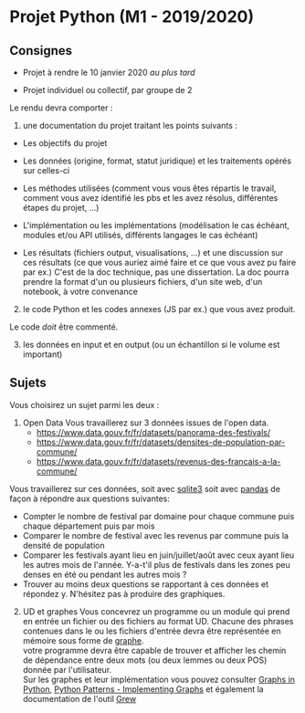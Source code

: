 # Projet Python (M1 - 2019/2020)

## Consignes

* Projet à rendre le 10 janvier 2020 *au plus tard*

* Projet individuel ou collectif, par groupe de 2

Le rendu devra comporter :

  1. une documentation du projet traitant les points suivants :

   * Les objectifs du projet

   * Les données (origine, format, statut juridique) et les traitements opérés sur celles-ci

   * Les méthodes utilisées (comment vous vous êtes répartis le travail, comment vous avez identifié les pbs et les avez résolus, différentes étapes du projet, ...)

   * L'implémentation ou les implémentations (modélisation le cas échéant, modules et/ou API utilisés, différents langages le cas échéant)

   * Les résultats (fichiers output, visualisations, ...) et une discussion sur ces résultats (ce que vous auriez aimé faire et ce que vous avez pu faire par ex.)
   C'est de la doc technique, pas une dissertation. La doc pourra prendre la format d'un ou plusieurs fichiers, d'un site web, d'un notebook, à votre convenance

  2. le code Python et les codes annexes (JS par ex.) que vous avez produit.

Le code *doit* être commenté.

  3. les données en input et en output (ou un échantillon si le volume est important)

## Sujets

Vous choisirez un sujet parmi les deux :

  1. Open Data
  Vous travaillerez sur 3 données issues de l'open data.  
      * https://www.data.gouv.fr/fr/datasets/panorama-des-festivals/
      * https://www.data.gouv.fr/fr/datasets/densites-de-population-par-commune/
      * https://www.data.gouv.fr/fr/datasets/revenus-des-francais-a-la-commune/
  
  Vous travaillerez sur ces données, soit avec [sqlite3](https://docs.python.org/3.8/library/sqlite3.html) soit avec [pandas](https://pandas.pydata.org/) de façon à répondre aux questions suivantes:
  - Compter le nombre de festival par domaine pour chaque commune puis chaque département puis par mois
  - Comparer le nombre de festival avec les revenus par commune puis la densité de population
  - Comparer les festivals ayant lieu en juin/juillet/août avec ceux ayant lieu les autres mois de l'année. Y-a-t'il plus de festivals dans les zones peu denses en été ou pendant les autres mois ?
  - Trouver au moins deux questions se rapportant à ces données et répondez y.
  N'hésitez pas à produire des graphiques. 

  2. UD et graphes
  Vous concevrez un programme ou un module qui prend en entrée un fichier ou des fichiers au format UD. Chacune des phrases contenues dans le ou les fichiers d'entrée devra être représentée en mémoire sous forme de [graphe](https://fr.wikipedia.org/wiki/Graphe_(type_abstrait)).  
  votre programme devra être capable de trouver et afficher les chemin de dépendance entre deux mots (ou deux lemmes ou deux POS) donnée par l'utilisateur.  
  Sur les graphes et leur implémentation vous pouvez consulter [Graphs in Python](https://www.python-course.eu/graphs_python.php), [Python Patterns - Implementing Graphs](https://www.python.org/doc/essays/graphs/) et également la documentation de l'outil [Grew](http://grew.fr)
